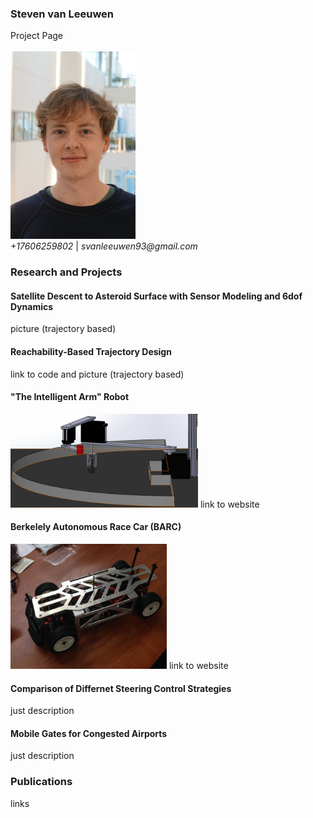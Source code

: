 <h3> Steven van Leeuwen </h3> 
Project Page <br> <br>
<img src="github_profile.jpg" width="200" height="300"> <br> <em> +17606259802 </em> | <em> svanleeuwen93@gmail.com </em>

<h3> Research and Projects </h3>
<h4> Satellite Descent to Asteroid Surface with Sensor Modeling and 6dof Dynamics </h4>
picture (trajectory based)
<h4> Reachability-Based Trajectory Design </h4>
link to code and picture (trajectory based)
<h4> "The Intelligent Arm" Robot </h4>
<img src="arm.jpg" width="300" height="150" />
link to website
<h4> Berkelely Autonomous Race Car (BARC) </h4>
<img src="barc.jpg" width="250" height="200" />
link to website
<h4> Comparison of Differnet Steering Control Strategies </h4>
just description
<h4>Mobile Gates for Congested Airports </h4>
just description
<h3> Publications </h3>
links

